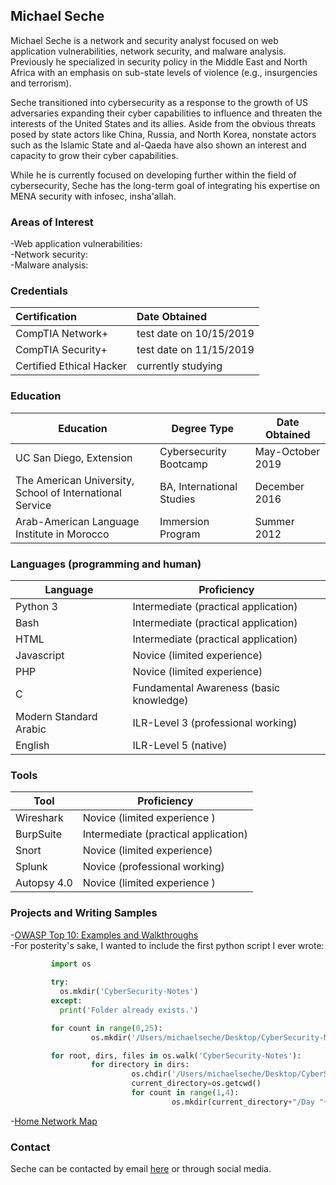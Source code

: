 ## Michael Seche

Michael Seche is a network and security analyst focused on web application vulnerabilities, network security, and malware analysis. Previously he specialized in security policy in the Middle East and North Africa with an emphasis on sub-state levels of violence (e.g., insurgencies and terrorism).

Seche transitioned into cybersecurity as a response to the growth of US adversaries expanding their cyber capabilities to influence and threaten the interests of the United States and its allies. Aside from the obvious threats posed by state actors like China, Russia, and North Korea, nonstate actors such as the Islamic State and al-Qaeda have also shown an interest and capacity to grow their cyber capabilities.

While he is currently focused on developing further within the field of cybersecurity, Seche has the long-term goal of integrating his expertise on MENA security with infosec, insha'allah.

### Areas of Interest
-Web application vulnerabilities:       
-Network security:        
-Malware analysis:        


### Credentials

| Certification | Date Obtained |       
| :------------ | :------------ |   
| CompTIA Network+ | test date on 10/15/2019 |    
| CompTIA Security+ | test date on 11/15/2019 |   
| Certified Ethical Hacker | currently studying | 

### Education

Education | Degree Type | Date Obtained 
------------ | ------------- | -------------
UC San Diego, Extension | Cybersecurity Bootcamp | May-October 2019
The American University, School of International Service | BA, International Studies | December 2016
Arab-American Language Institute in Morocco | Immersion Program | Summer 2012

### Languages (programming and human)

Language | Proficiency
------------ | ------------
Python 3 | Intermediate (practical application)
Bash | Intermediate (practical application)
HTML | Intermediate (practical application)
Javascript | Novice (limited experience)
PHP | Novice (limited experience)
C | Fundamental Awareness (basic knowledge)
Modern Standard Arabic | ILR-Level 3 (professional working)
English | ILR-Level 5 (native) 

### Tools

Tool | Proficiency
------------ | ------------
Wireshark | Novice (limited experience )
BurpSuite | Intermediate (practical application)
Snort | Novice (limited experience)
Splunk | Novice (professional working)
Autopsy 4.0 | Novice (limited experience )

### Projects and Writing Samples
-[OWASP Top 10: Examples and Walkthroughs](https://github.com/mseche/mseche.github.io/tree/master/_posts/OWASP)       
-For posterity's sake, I wanted to include the first python script I ever wrote:  

```python
         import os
         
         try:
           os.mkdir('CyberSecurity-Notes')
         except:
           print('Folder already exists.')

         for count in range(0,25):
                  os.mkdir('/Users/michaelseche/Desktop/CyberSecurity-Notes/{}'.format("Week "+str(count+1)))

         for root, dirs, files in os.walk('CyberSecurity-Notes'):
                  for directory in dirs:
                           os.chdir('/Users/michaelseche/Desktop/CyberSecurity-Notes/{}'.format(directory))
                           current_directory=os.getcwd()
                           for count in range(1,4):
                                    os.mkdir(current_directory+"/Day "+str(count))
```
            
-[Home Network Map](linktobeadded)

### Contact
Seche can be contacted by email [here](michaelseche@gmail.com) or through social media.
